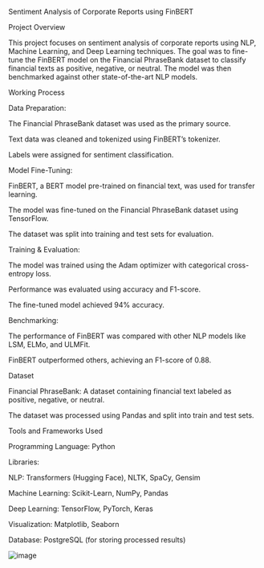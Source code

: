 Sentiment Analysis of Corporate Reports using FinBERT

Project Overview

This project focuses on sentiment analysis of corporate reports using NLP, Machine Learning, and Deep Learning techniques. The goal was to fine-tune the FinBERT model on the Financial PhraseBank dataset to classify financial texts as positive, negative, or neutral. The model was then benchmarked against other state-of-the-art NLP models.

Working Process

Data Preparation:

The Financial PhraseBank dataset was used as the primary source.

Text data was cleaned and tokenized using FinBERT’s tokenizer.

Labels were assigned for sentiment classification.

Model Fine-Tuning:

FinBERT, a BERT model pre-trained on financial text, was used for transfer learning.

The model was fine-tuned on the Financial PhraseBank dataset using TensorFlow.

The dataset was split into training and test sets for evaluation.

Training & Evaluation:

The model was trained using the Adam optimizer with categorical cross-entropy loss.

Performance was evaluated using accuracy and F1-score.

The fine-tuned model achieved 94% accuracy.

Benchmarking:

The performance of FinBERT was compared with other NLP models like LSM, ELMo, and ULMFit.

FinBERT outperformed others, achieving an F1-score of 0.88.

Dataset

Financial PhraseBank: A dataset containing financial text labeled as positive, negative, or neutral.

The dataset was processed using Pandas and split into train and test sets.

Tools and Frameworks Used

Programming Language: Python

Libraries:

NLP: Transformers (Hugging Face), NLTK, SpaCy, Gensim

Machine Learning: Scikit-Learn, NumPy, Pandas

Deep Learning: TensorFlow, PyTorch, Keras

Visualization: Matplotlib, Seaborn

Database: PostgreSQL (for storing processed results)

![image](https://github.com/user-attachments/assets/5fd7add6-1560-4aa4-a4a9-e5ccf6529b2f)

